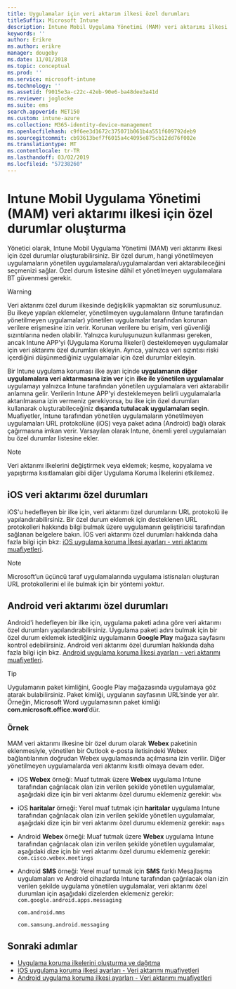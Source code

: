 ```yaml
---
title: Uygulamalar için veri aktarım ilkesi özel durumları
titleSuffix: Microsoft Intune
description: Intune Mobil Uygulama Yönetimi (MAM) veri aktarımı ilkesi için özel durumlar oluşturun.
keywords: ''
author: Erikre
ms.author: erikre
manager: dougeby
ms.date: 11/01/2018
ms.topic: conceptual
ms.prod: ''
ms.service: microsoft-intune
ms.technology: ''
ms.assetid: f9015e3a-c22c-42eb-90e6-ba48dee3a41d
ms.reviewer: joglocke
ms.suite: ems
search.appverid: MET150
ms.custom: intune-azure
ms.collection: M365-identity-device-management
ms.openlocfilehash: c9f6ee3d1672c375071b061b4a551f609792deb9
ms.sourcegitcommit: cb93613bef7f6015a4c4095e875cb12dd76f002e
ms.translationtype: MT
ms.contentlocale: tr-TR
ms.lasthandoff: 03/02/2019
ms.locfileid: "57238260"
---
```

# <a name="how-to-create-exceptions-to-the-intune-mobile-application-management-mam-data-transfer-policy"></a>Intune Mobil Uygulama Yönetimi (MAM) veri aktarımı ilkesi için özel durumlar oluşturma

Yönetici olarak, Intune Mobil Uygulama Yönetimi (MAM) veri aktarımı ilkesi için özel durumlar oluşturabilirsiniz. Bir özel durum, hangi yönetilmeyen uygulamaların yönetilen uygulamalara/uygulamalardan veri aktarabileceğini seçmenizi sağlar. Özel durum listesine dâhil et yönetilmeyen uygulamalara BT güvenmesi gerekir. 

>[!WARNING] 
> Veri aktarımı özel durum ilkesinde değişiklik yapmaktan siz sorumlusunuz. Bu ilkeye yapılan eklemeler, yönetilmeyen uygulamaların (Intune tarafından yönetilmeyen uygulamalar) yönetilen uygulamalar tarafından korunan verilere erişmesine izin verir. Korunan verilere bu erişim, veri güvenliği sızıntılarına neden olabilir. Yalnızca kuruluşunuzun kullanması gereken, ancak Intune APP'yi (Uygulama Koruma İlkeleri) desteklemeyen uygulamalar için veri aktarımı özel durumları ekleyin. Ayrıca, yalnızca veri sızıntısı riski içerdiğini düşünmediğiniz uygulamalar için özel durumlar ekleyin.

Bir Intune uygulama koruması ilke ayarı içinde **uygulamanın diğer uygulamalara veri aktarmasına izin ver** için **ilke ile yönetilen uygulamalar** uygulamayı yalnızca Intune tarafından yönetilen uygulamalara veri aktarabilir anlamına gelir. Verilerin Intune APP'yi desteklemeyen belirli uygulamalarla aktarılmasına izin vermeniz gerekiyorsa, bu ilke için özel durumları kullanarak oluşturabileceğiniz **dışarıda tutulacak uygulamaları seçin**. Muafiyetler, Intune tarafından yönetilen uygulamaların yönetilmeyen uygulamaları URL protokolüne (iOS) veya paket adına (Android) bağlı olarak çağırmasına imkan verir. Varsayılan olarak Intune, önemli yerel uygulamaları bu özel durumlar listesine ekler. 

> [!NOTE]
> Veri aktarımı ilkelerini değiştirmek veya eklemek; kesme, kopyalama ve yapıştırma kısıtlamaları gibi diğer Uygulama Koruma İlkelerini etkilemez. 

## <a name="ios-data-transfer-exceptions"></a>iOS veri aktarımı özel durumları
iOS'u hedefleyen bir ilke için, veri aktarımı özel durumlarını URL protokolü ile yapılandırabilirsiniz. Bir özel durum eklemek için desteklenen URL protokolleri hakkında bilgi bulmak üzere uygulamanın geliştiricisi tarafından sağlanan belgelere bakın. İOS veri aktarımı özel durumları hakkında daha fazla bilgi için bkz: [iOS uygulama koruma İlkesi ayarları - veri aktarımı muafiyetleri](app-protection-policy-settings-ios.md#data-transfer-exemptions).

> [!NOTE]
> Microsoft’un üçüncü taraf uygulamalarında uygulama istisnaları oluşturan URL protokollerini el ile bulmak için bir yöntemi yoktur. 

## <a name="android-data-transfer-exceptions"></a>Android veri aktarımı özel durumları
Android'i hedefleyen bir ilke için, uygulama paketi adına göre veri aktarımı özel durumları yapılandırabilirsiniz. Uygulama paketi adını bulmak için bir özel durum eklemek istediğiniz uygulamanın **Google Play** mağaza sayfasını kontrol edebilirsiniz. Android veri aktarımı özel durumları hakkında daha fazla bilgi için bkz. [Android uygulama koruma İlkesi ayarları - veri aktarımı muafiyetleri](app-protection-policy-settings-android.md#data-transfer-exemptions).


>[!TIP]
> Uygulamanın paket kimliğini, Google Play mağazasında uygulamaya göz atarak bulabilirsiniz. Paket kimliği, uygulanın sayfasının URL’sinde yer alır. Örneğin, Microsoft Word uygulamasının paket kimliği **com.microsoft.office.word**’dür.

### <a name="example"></a>Örnek
MAM veri aktarımı ilkesine bir özel durum olarak **Webex** paketinin eklenmesiyle, yönetilen bir Outlook e-posta iletisindeki Webex bağlantılarının doğrudan Webex uygulamasında açılmasına izin verilir. Diğer yönetilmeyen uygulamalarda veri aktarımı kısıtlı olmaya devam eder.

- iOS **Webex** örneği:   Muaf tutmak üzere **Webex** uygulama Intune tarafından çağrılacak olan izin verilen şekilde yönetilen uygulamalar, aşağıdaki dize için bir veri aktarımı özel durumu eklemeniz gerekir: <code>wbx</code>
    
 - iOS **haritalar** örneği:  Yerel muaf tutmak için **haritalar** uygulama Intune tarafından çağrılacak olan izin verilen şekilde yönetilen uygulamalar, aşağıdaki dize için bir veri aktarımı özel durumu eklemeniz gerekir: <code>maps</code>

- Android **Webex** örneği:   Muaf tutmak üzere **Webex** uygulama Intune tarafından çağrılacak olan izin verilen şekilde yönetilen uygulamalar, aşağıdaki dize için bir veri aktarımı özel durumu eklemeniz gerekir: <code>com.cisco.webex.meetings</code>
    
- Android **SMS** örneği:   Yerel muaf tutmak için **SMS** farklı Mesajlaşma uygulamaları ve Android cihazlarda Intune tarafından çağrılacak olan izin verilen şekilde uygulama yönetilen uygulamalar, veri aktarımı özel durumları için aşağıdaki dizelerden eklemeniz gerekir: 
    <code>com.google.android.apps.messaging</code>
    
    <code>com.android.mms</code>
    
    <code>com.samsung.android.messaging</code>

## <a name="next-steps"></a>Sonraki adımlar

- [Uygulama koruma ilkelerini oluşturma ve dağıtma](app-protection-policies.md)
- [iOS uygulama koruma ilkesi ayarları - Veri aktarımı muafiyetleri](app-protection-policy-settings-ios.md#data-transfer-exemptions)
- [Android uygulama koruma ilkesi ayarları - Veri aktarımı muafiyetleri](app-protection-policy-settings-android.md#data-transfer-exemptions)
